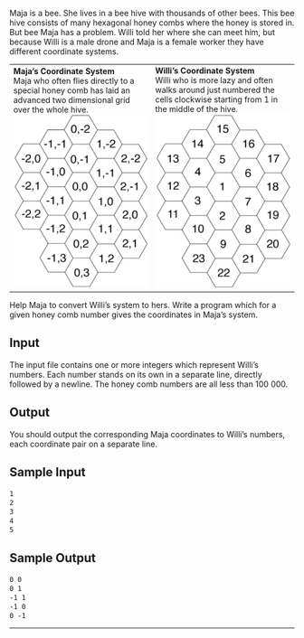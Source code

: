 Maja is a bee. She lives in a bee hive with thousands of other bees. This bee hive consists of many
hexagonal honey combs where the honey is stored in.
But bee Maja has a problem. Willi told her where she can meet him, but because Willi is a male
drone and Maja is a female worker they have different coordinate systems.

|  |  |
|---------------------------|----------------------------|
| **Maja’s Coordinate System**<br>Maja who often flies directly to a special honey comb has laid an advanced two dimensional grid over the whole hive.<br>![Maja's Hive](../images/majas.png) | **Willi’s Coordinate System**<br>Willi who is more lazy and often walks around just numbered the cells clockwise starting from 1 in the middle of the hive.<br>![Willi's Hive](../images/willis.png) |

Help Maja to convert Willi’s system to hers. Write a program which for a given honey comb number
gives the coordinates in Maja’s system.

## Input

The input file contains one or more integers which represent Willi’s numbers. Each number stands on
its own in a separate line, directly followed by a newline. The honey comb numbers are all less than
100 000.

## Output

You should output the corresponding Maja coordinates to Willi’s numbers, each coordinate pair on a
separate line.

## Sample Input

```
1
2
3
4
5
```

## Sample Output

```
0 0
0 1
-1 1
-1 0
0 -1
```

***
